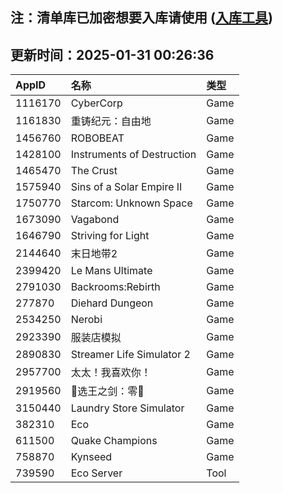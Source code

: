## 注：清单库已加密想要入库请使用 ([入库工具](https://github.com/BlankTMing/ManifestAutoUpdate/releases))

## 更新时间：2025-01-31 00:26:36
| AppID | 名称 | 类型  |
| :-------------------- | :----------------------------- | :----------- |
| 1116170 | CyberCorp| Game |
| 1161830 | 重铸纪元：自由地| Game |
| 1456760 | ROBOBEAT| Game |
| 1428100 | Instruments of Destruction| Game |
| 1465470 | The Crust| Game |
| 1575940 | Sins of a Solar Empire II| Game |
| 1750770 | Starcom: Unknown Space| Game |
| 1673090 | Vagabond| Game |
| 1646790 | Striving for Light| Game |
| 2144640 | 末日地带2| Game |
| 2399420 | Le Mans Ultimate| Game |
| 2791030 | Backrooms:Rebirth| Game |
| 277870 | Diehard Dungeon| Game |
| 2534250 | Nerobi| Game |
| 2923390 | 服装店模拟| Game |
| 2890830 | Streamer Life Simulator 2| Game |
| 2957700 | 太太！我喜欢你！| Game |
| 2919560 | 👑选王之剑：零👑| Game |
| 3150440 | Laundry Store Simulator| Game |
| 382310 | Eco| Game |
| 611500 | Quake Champions| Game |
| 758870 | Kynseed| Game |
| 739590 | Eco Server| Tool |
